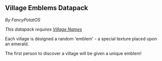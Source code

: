 
## Village Emblems Datapack

_By FancyPotatOS_


_This datapack requires [Village Names](https://github.com/FancyPotatOS/VillageNames)_

Each village is designed a random 'emblem' - a special texture placed upon an emerald.

The first person to discover a village will be given a unique emblem!

